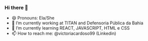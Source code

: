 ### Hi there 👋

- 😄 Pronouns: Ela/She
- 🔭 I’m currently working at TITAN and Defensoria Pública da Bahia
- 🌱 I’m currently learning REACT, JAVASCRIPT, HTML e CSS
- 📫 How to reach me: @victoriacardoso99 (Linkedin)

